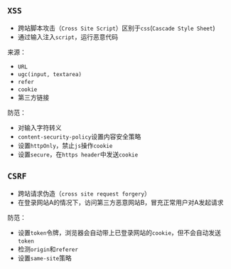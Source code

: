 ## `XSS`
* 跨站脚本攻击（`Cross Site Script`）区别于`css`(`Cascade Style Sheet`)
* 通过输入注入`script`，运行恶意代码

来源：
* `URL`
* `ugc(input, textarea)`
* `refer`
* `cookie`
* 第三方链接

防范：
* 对输入字符转义
* `content-security-policy`设置内容安全策略
* 设置`httpOnly`，禁止`js`操作`cookie`
* 设置`secure`，在`https header`中发送`cookie`


## `CSRF`
* 跨站请求伪造（`cross site request forgery`）
* 在登录网站A的情况下，访问第三方恶意网站B，冒充正常用户对A发起请求

防范：
* 设置`token`令牌，浏览器会自动带上已登录网站的`cookie`，但不会自动发送`token`
* 检测`origin`和`referer`
* 设置`same-site`策略


